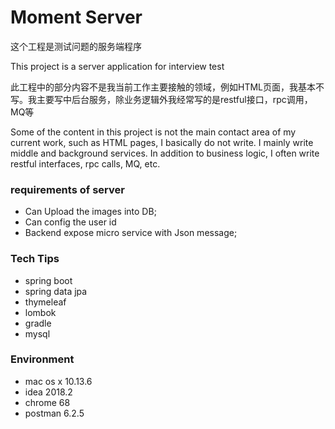 # Moment Server

这个工程是测试问题的服务端程序

This project is a server application for interview test

此工程中的部分内容不是我当前工作主要接触的领域，例如HTML页面，我基本不写。我主要写中后台服务，除业务逻辑外我经常写的是restful接口，rpc调用，MQ等

Some of the content in this project is not the main contact area of my current work, such as HTML pages, I basically do not write. I mainly write middle and background services. In addition to business logic, I often write restful interfaces, rpc calls, MQ, etc.

### requirements of server

- Can Upload the images into DB;
- Can config the user id
- Backend expose micro service with Json message;

### Tech Tips
- spring boot
- spring data jpa
- thymeleaf
- lombok
- gradle
- mysql

### Environment
- mac os x 10.13.6
- idea 2018.2
- chrome 68
- postman 6.2.5
